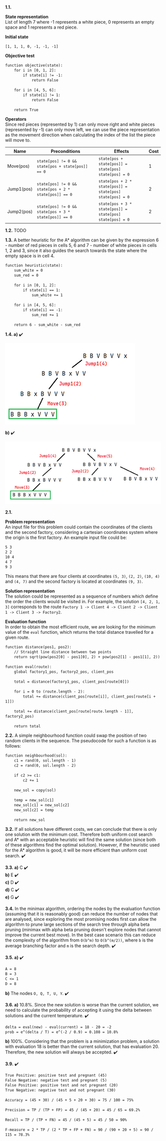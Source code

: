 
**1.1.**

**State representation**  
List of length 7 where -1 represents a white piece, 0 represents an empty space and 1 represents a red piece.

**Initial state**
```
[1, 1, 1, 0, -1, -1, -1]
```

**Objective test**
```
function objective(state):
    for i in [0, 1, 2]:
        if state[i] != -1:
            return False
    
    for i in [4, 5, 6]:
        if state[i] != 1:
            return False
    
    return True
```

**Operators**  
Since red pieces (represented by 1) can only move right and white pieces (represented by -1) can only move left, we can use the piece representation as the movement direction when calculating the index of the list the piece will move to.

Name|Preconditions|Effects|Cost
----|-------------|-------|----
Move(pos)|`state[pos] != 0 && state[pos + state[pos]] == 0`|`state[pos + state[pos]] = state[pos]`<br>`state[pos] = 0`|1
Jump1(pos)|`state[pos] != 0 && state[pos + 2 * state[pos]] == 0`|`state[pos + 2 * state[pos]] = state[pos]`<br>`state[pos] = 0`|2
Jump2(pos)|`state[pos] != 0 && state[pos + 3 * state[pos]] == 0`|`state[pos + 3 * state[pos]] = state[pos]`<br>`state[pos] = 0`|2

**1.2.** TODO

**1.3.** A better heuristic for the A* algorithm can be given by the expression 6 - number of red pieces in cells 5, 6 and 7 - number of white pieces in cells 1, 2 and 3, since it also guides the search towards the state where the empty space is in cell 4.
```
function heuristic(state):
    sum_white = 0
    sum_red = 0

    for i in [0, 1, 2]:
        if state[i] == 1:
            sum_white += 1
    
    for i in [4, 5, 6]:
        if state[i] == -1:
            sum_red += 1
    
    return 6 - sum_white - sum_red
```

**1.4. a)** ✔️

![Depth first search](2019_1.4_dfs.png) 

**b)** ✔️

![Breadth first search](2019_1.4_bfs.png)

**2.1.**

**Problem representation**  
An input file for this problem could contain the coordinates of the clients and the second factory, considering a cartesian coordinates system where the origin is the first factory. An example input file could be:
```
5 3
2 2
10 4
4 7
9 3
```
This means that there are four clients at coordinates `(5, 3)`, `(2, 2)`, `(10, 4)` and `(4, 7)` and the second factory is located at coordinates `(9, 3)`.

**Solution representation**  
The solution could be represented as a sequence of numbers which define the order the clients would be visited in. For example, the solution `[4, 2, 1, 3]` corresponds to the route `Factory 1 -> Client 4 -> Client 2 -> Client 1 -> Client 3 -> Factory2`.

**Evaluation function**  
In order to obtain the most efficient route, we are looking for the minimum value of the `eval` function, which returns the total distance travelled for a given route.

```
function distance(pos1, pos2):
    // Straight line distance between two points
    return sqrt(pow(pos2[0] - pos1[0], 2) + pow(pos2[1] - pos1[1], 2))

function eval(route):
    global factory1_pos, factory2_pos, client_pos

    total = distance(factory1_pos, client_pos[route[0]])

    for i = 0 to (route.length - 2):
        total += distance(client_pos[route[i]], client_pos[route[i + 1]])
    
    total += distance(client_pos[route[route.length - 1]], factory2_pos)

    return total
```

**2.2.** A simple neighbourhood function could swap the position of two random clients in the sequence. The pseudocode for such a function is as follows:
```
function neighbourhood(sol):
    c1 = rand(0, sol.length - 1)
    c2 = rand(0, sol.length - 2)

    if c2 >= c1:
        c2 += 1
    
    new_sol = copy(sol)

    temp = new_sol[c1]
    new_sol[c1] = new_sol[c2]
    new_sol[c2] = temp

    return new_sol
```

**3.2.** If all solutions have different costs, we can conclude that there is only one solution with the minimum cost. Therefore both uniform cost search and A* with an acceptable heuristic will find the same solution (since both of these algorithms find the optimal solution). However, if the heuristic used for the A* algorithm is good, it will be more efficient than uniform cost search. ✔️

**3.3. a)** C ✔️  
**b)** E ✔️  
**c)** D ✔️  
**d)** C ✔️  
**e)** G ✔️

**3.4.** In the minimax algorithm, ordering the nodes by the evaluation function (assuming that it is reasonably good) can reduce the number of nodes that are analysed, since exploring the most promising nodes first can allow the algorithm to prune large sections of the search tree through alpha beta pruning (minimax with alpha beta pruning doesn't explore nodes that cannot improve the current best move). In the best case scenario this can reduce the complexity of the algorithm from `O(b^m)` to `O(b^(m/2))`, where `b` is the average branching factor and `m` is the search depth. ✔️

**3.5. a)** ✔️
```
A = 8
B = 3
C <= 1
D = 8
```
**b)** The nodes `O, Q, T, U, Y`. ✔️

**3.6. a)** 10.8%. Since the new solution is worse than the current solution, we need to calculate the probability of accepting it using the delta between solutions and the current temperature. ✔️
```
delta = eval(new) - eval(current) = 18 - 20 = -2
prob = e^(delta / T) = e^(-2 / 0.9) = 0.108 = 10.8%
```
**b)** 100%. Considering that the problem is a minimization problem, a solution with evaluation 18 is better than the current solution, that has evaluation 20. Therefore, the new solution will always be accepted. ✔️

**3.9.** ✔️
```
True Positive: positive test and pregnant (45)
False Negative: negative test and pregnant (5)
False Positive: positive test and not pregnant (20)
True Negative: negative test and not pregnant (30)

Accuracy = (45 + 30) / (45 + 5 + 20 + 30) = 75 / 100 = 75%

Precision = TP / (TP + FP) = 45 / (45 + 20) = 45 / 65 = 69.2%

Recall = TP / (TP + FN) = 45 / (45 + 5) = 45 / 50 = 90%

F-measure = 2 * TP / (2 * TP + FP + FN) = 90 / (90 + 20 + 5) = 90 / 115 = 78.3%
```